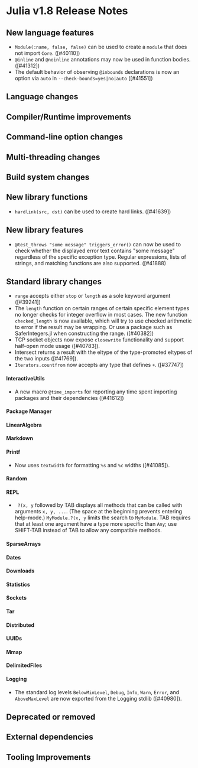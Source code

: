 Julia v1.8 Release Notes
========================


New language features
---------------------

* `Module(:name, false, false)` can be used to create a `module` that does not import `Core`. ([#40110])
* `@inline` and `@noinline` annotations may now be used in function bodies. ([#41312])
* The default behavior of observing `@inbounds` declarations is now an option via `auto` in `--check-bounds=yes|no|auto` ([#41551])

Language changes
----------------


Compiler/Runtime improvements
-----------------------------


Command-line option changes
---------------------------


Multi-threading changes
-----------------------


Build system changes
--------------------


New library functions
---------------------

* `hardlink(src, dst)` can be used to create hard links. ([#41639])

New library features
--------------------

* `@test_throws "some message" triggers_error()` can now be used to check whether the displayed error text
  contains "some message" regardless of the specific exception type.
  Regular expressions, lists of strings, and matching functions are also supported. ([#41888)

Standard library changes
------------------------

* `range` accepts either `stop` or `length` as a sole keyword argument ([#39241])
* The `length` function on certain ranges of certain specific element types no longer checks for integer
  overflow in most cases. The new function `checked_length` is now available, which will try to use checked
  arithmetic to error if the result may be wrapping. Or use a package such as SaferIntegers.jl when
  constructing the range. ([#40382])
* TCP socket objects now expose `closewrite` functionality and support half-open mode usage ([#40783]).
* Intersect returns a result with the eltype of the type-promoted eltypes of the two inputs ([#41769]).
* `Iterators.countfrom` now accepts any type that defines `+`. ([#37747])

#### InteractiveUtils
* A new macro `@time_imports` for reporting any time spent importing packages and their dependencies ([#41612])

#### Package Manager

#### LinearAlgebra

#### Markdown

#### Printf
* Now uses `textwidth` for formatting `%s` and `%c` widths ([#41085]).

#### Random

#### REPL

* ` ?(x, y` followed by TAB displays all methods that can be called
  with arguments `x, y, ...`. (The space at the beginning prevents entering help-mode.)
  `MyModule.?(x, y` limits the search to `MyModule`. TAB requires that at least one
  argument have a type more specific than `Any`; use SHIFT-TAB instead of TAB
  to allow any compatible methods.

#### SparseArrays

#### Dates

#### Downloads

#### Statistics

#### Sockets

#### Tar

#### Distributed

#### UUIDs

#### Mmap

#### DelimitedFiles

#### Logging
* The standard log levels `BelowMinLevel`, `Debug`, `Info`, `Warn`, `Error`,
  and `AboveMaxLevel` are now exported from the Logging stdlib ([#40980]).


Deprecated or removed
---------------------


External dependencies
---------------------


Tooling Improvements
---------------------


<!--- generated by NEWS-update.jl: -->
